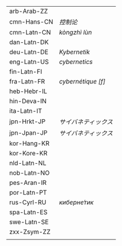 | | |
|-|-|
| arb-Arab-ZZ |  |
| cmn-Hans-CN | _控制论_ |
| cmn-Latn-CN | _kòngzhì lùn_ |
| dan-Latn-DK |  |
| deu-Latn-DE | _Kybernetik_ |
| eng-Latn-US | _cybernetics_ |
| fin-Latn-FI |  |
| fra-Latn-FR | _cybernétique [f]_ |
| heb-Hebr-IL |  |
| hin-Deva-IN |  |
| ita-Latn-IT |  |
| jpn-Hrkt-JP | _サイバネティックス_ |
| jpn-Jpan-JP | _サイバネティックス_ |
| kor-Hang-KR |  |
| kor-Kore-KR |  |
| nld-Latn-NL |  |
| nob-Latn-NO |  |
| pes-Aran-IR |  |
| por-Latn-PT |  |
| rus-Cyrl-RU | _киберне́тик_ |
| spa-Latn-ES |  |
| swe-Latn-SE |  |
| zxx-Zsym-ZZ |  |
|  |  |